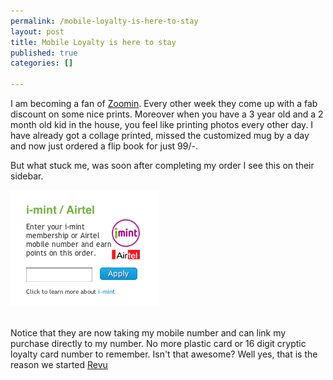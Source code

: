 ```yaml
--- 
permalink: /mobile-loyalty-is-here-to-stay
layout: post
title: Mobile Loyalty is here to stay
published: true
categories: []

---
```

I am becoming a fan of <a href="http://zoomin.com">Zoomin</a>. Every other week they come up with a fab discount on some nice prints. Moreover when you have a 3 year old and a 2 month old kid in the house, you feel like printing photos every other day. I have already got a collage printed, missed the customized mug by a day and now just ordered a flip book for just 99/-. 

But what stuck me, was soon after completing my order I see this on their sidebar.

<p class="post-image"><img src="/images/screenshot.png" alt="Mobile Loyalty is here to stay" /></p>

<br />Notice that they are now taking my mobile number and can link my purchase directly to my number. No more plastic card or 16 digit cryptic loyalty card number to remember. Isn't that awesome? Well yes, that is the reason we started <a href="http://revu.in">Revu</a>

